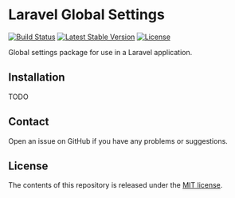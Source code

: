 # Laravel Global Settings

[![Build Status](https://api.travis-ci.org/skcin7/laravel-global-settings.svg?branch=master)](https://travis-ci.org/skcin7/laravel-global-settings)
[![Latest Stable Version](https://poser.pugx.org/skcin7/laravel-global-settings/v/stable.svg)](https://github.com/skcin7/laravel-global-settings/releases)
[![License](https://poser.pugx.org/skcin7/laravel-global-settings/license.svg)](http://opensource.org/licenses/MIT)

Global settings package for use in a Laravel application.

## Installation

TODO


## Contact

Open an issue on GitHub if you have any problems or suggestions.


## License

The contents of this repository is released under the [MIT license](http://opensource.org/licenses/MIT).

